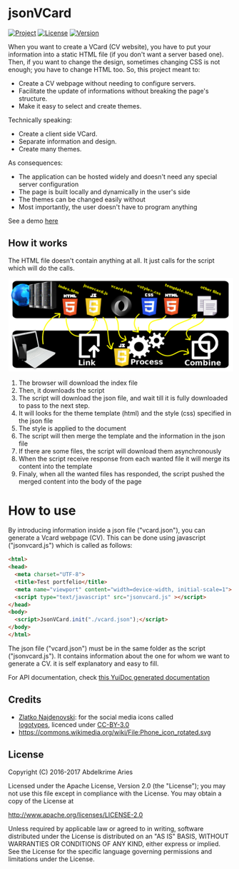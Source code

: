 # jsonVCard

[![Project](https://img.shields.io/badge/Project-jsonVCard-FDEE00.svg)](https://kariminf.github.io/json-vcard/)
[![License](https://img.shields.io/badge/License-Apache_2.0-FDEE00.svg)](http://www.apache.org/licenses/LICENSE-2.0)
[![Version](https://img.shields.io/badge/Version-0.5.0-FDEE00.svg)](https://github.com/kariminf/json-vcard/releases)

When you want to create a VCard (CV website), you have to put your information into a static HTML file (if you don't want a server based one).
Then, if you want to change the design, sometimes changing CSS is not enough; you have to change HTML too.
So, this project meant to:
* Create a CV webpage without needing to configure servers.
* Facilitate the update of informations without breaking the page's structure.
* Make it easy to select and create themes.

Technically speaking:
* Create a client side VCard.
* Separate information and design.
* Create many themes.

As consequences:
* The application can be hosted widely and doesn't need any special server configuration
* The page is built locally and dynamically in the user's side
* The themes can be changed easily without
* Most importantly, the user doesn't have to program anything

See a demo [here](https://kariminf.github.io/json-vcard/)

## How it works

The HTML file doesn't contain anything at all. It just calls for the script which will do the calls.

![GitHub Logo](/docs/img/json-vcard.png)

1. The browser will download the index file
1. Then, it downloads the script
1. The script will download the json file, and wait till it is fully downloaded to pass to the next step.
1. It will looks for the theme template (html) and the style (css) specified in the json file
1. The style is applied to the document
1. The script will then merge the template and the information in the json file
1. If there are some files, the script will download them asynchronously
1. When the script receive response from each wanted file it will merge its content into the template
1. Finaly, when all the wanted files has responded, the script pushed the merged content into the body of the page

# How to use

By introducing information inside a json file ("vcard.json"), you can generate a Vcard webpage (CV).
This can be done using javascript ("jsonvcard.js") which is called as follows:
```html
<html>
<head>
  <meta charset="UTF-8">
  <title>Test portfelio</title>
  <meta name="viewport" content="width=device-width, initial-scale=1">
  <script type="text/javascript" src="jsonvcard.js" ></script>
</head>
<body>
  <script>JsonVCard.init("./vcard.json");</script>
</body>
</html>
```
The json file ("vcard.json") must be in the same folder as the script ("jsonvcard.js").
It contains information about the one for whom we want to generate a CV.
it is self explanatory and easy to fill.

For API documentation, check [this YuiDoc generated documentation](https://kariminf.github.io/json-vcard/docs/docs/)

## Credits

* [Zlatko Najdenovski](https://www.iconfinder.com/zlaten): for the social media icons called  
[logotypes](https://www.iconfinder.com/iconsets/logotypes), licenced under [CC-BY-3.0](https://creativecommons.org/licenses/by/3.0/)
* https://commons.wikimedia.org/wiki/File:Phone_icon_rotated.svg

## License

Copyright (C) 2016-2017 Abdelkrime Aries

Licensed under the Apache License, Version 2.0 (the "License");
you may not use this file except in compliance with the License.
You may obtain a copy of the License at

http://www.apache.org/licenses/LICENSE-2.0

Unless required by applicable law or agreed to in writing, software
distributed under the License is distributed on an "AS IS" BASIS,
WITHOUT WARRANTIES OR CONDITIONS OF ANY KIND, either express or implied.
See the License for the specific language governing permissions and
limitations under the License.
